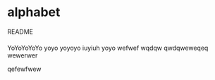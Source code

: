 # alphabet

README

#### 
YoYoYoYoYo
yoyo yoyoyo
iuyiuh
yoyo
wefwef
wqdqw
qwdqweweqeq
wewerwer

qefewfwew
